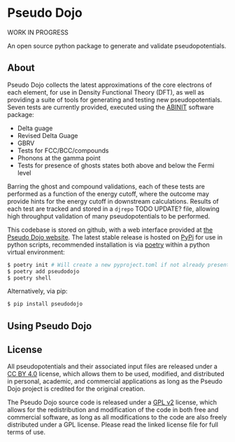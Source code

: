 # Pseudo Dojo

WORK IN PROGRESS

An open source python package to generate and validate pseudopotentials.

## About

Pseudo Dojo collects the latest approximations of the core electrons of each element, for use in Density Functional Theory (DFT), as well as providing a suite of tools for generating and testing new pseudopotentials. Seven tests are currently provided, executed using the [ABINIT](https://www.abinit.org/) software package:

- Delta guage
- Revised Delta Guage
- GBRV
- Tests for FCC/BCC/compounds
- Phonons at the gamma point
- Tests for presence of ghosts states both above and below the Fermi level

Barring the ghost and compound validations, each of these tests are performed as a function of the energy cutoff, where the outcome may provide hints for the energy cutoff in downstream calculations. Results of each test are tracked and stored in a `djrepo` TODO UPDATE? file, allowing high throughput validation of many pseudopotentials to be performed. 

This codebase is stored on github, with a web interface provided at [the Pseudo Dojo website](http://www.pseudo-dojo.org/). The latest stable release is hosted on [PyPi](https://pypi.org/project/pseudodojo/) for use in python scripts, recommended installation is via [poetry](https://python-poetry.org/) within a python virtual environment:

```bash
$ poetry init # Will create a new pyproject.toml if not already present
$ poetry add pseudodojo
$ poetry shell
```

Alternatively, via pip:

```bash
$ pip install pseudodojo
```

## Using Pseudo Dojo


## License

All pseudopotentials and their associated input files are released under a [CC BY 4.0](https://creativecommons.org/licenses/by/4.0/legalcode) license, which allows them to be used, modified, and distributed in personal, academic, and commercial applications as long as the Pseudo Dojo project is credited for the original creation.

The Pseudo Dojo source code is released under a [GPL v2](https://www.gnu.org/licenses/old-licenses/gpl-2.0.en.html) license, which allows for the redistribution and modification of the code in both free and commercial software, as long as all modifications to the code are also freely distributed under a GPL license. Please read the linked license file for full terms of use.
